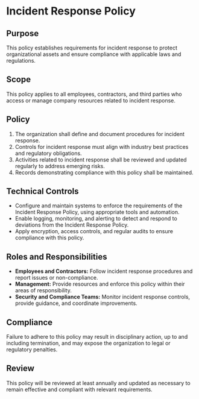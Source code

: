 # Incident Response Policy

## Purpose
This policy establishes requirements for incident response to protect organizational assets and ensure compliance with applicable laws and regulations.

## Scope
This policy applies to all employees, contractors, and third parties who access or manage company resources related to incident response.

## Policy
1. The organization shall define and document procedures for incident response.
2. Controls for incident response must align with industry best practices and regulatory obligations.
3. Activities related to incident response shall be reviewed and updated regularly to address emerging risks.
4. Records demonstrating compliance with this policy shall be maintained.

## Technical Controls
- Configure and maintain systems to enforce the requirements of the Incident Response Policy, using appropriate tools and automation.
- Enable logging, monitoring, and alerting to detect and respond to deviations from the Incident Response Policy.
- Apply encryption, access controls, and regular audits to ensure compliance with this policy.

## Roles and Responsibilities
- **Employees and Contractors:** Follow incident response procedures and report issues or non-compliance.
- **Management:** Provide resources and enforce this policy within their areas of responsibility.
- **Security and Compliance Teams:** Monitor incident response controls, provide guidance, and coordinate improvements.

## Compliance
Failure to adhere to this policy may result in disciplinary action, up to and including termination, and may expose the organization to legal or regulatory penalties.

## Review
This policy will be reviewed at least annually and updated as necessary to remain effective and compliant with relevant requirements.
